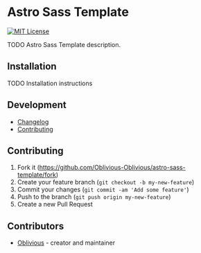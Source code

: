 # Astro Sass Template

[![MIT License](https://img.shields.io/badge/license-MIT-yellow.svg)](./LICENSE)

TODO Astro Sass Template description.

## Installation

TODO Installation instructions

## Development

- [Changelog](https://github.com/Oblivious-Oblivious/astro-sass-template/blob/master/CHANGELOG.md)
- [Contributing](https://github.com/Oblivious-Oblivious/astro-sass-template/blob/master/CONTRIBUTING.md)

## Contributing

1. Fork it (<https://github.com/Oblivious-Oblivious/astro-sass-template/fork>)
2. Create your feature branch (`git checkout -b my-new-feature`)
3. Commit your changes (`git commit -am 'Add some feature'`)
4. Push to the branch (`git push origin my-new-feature`)
5. Create a new Pull Request

## Contributors

- [Oblivious](https://github.com/Oblivious-Oblivious) - creator and maintainer
